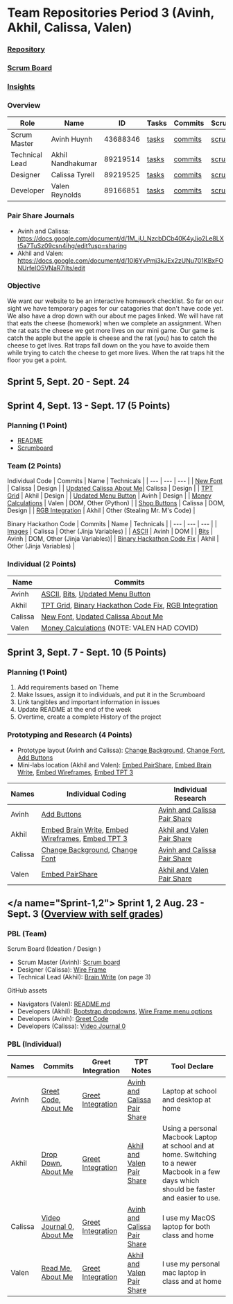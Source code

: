 # Team Repositories Period 3 (Avinh, Akhil, Calissa, Valen)

### [Repository](https://github.com/SlimeyTurtles/Rat-Homework#readme)

### [Scrum Board](https://github.com/SlimeyTurtles/Rat-Homework/projects/1)

### [Insights](https://github.com/SlimeyTurtles/Rat-Homework/pulse)

### Overview

| Role | Name | ID | Tasks | Commits | Scrumboard | Profile |
| --- | --- | --- | --- | --- | --- | --- |
| Scrum Master | Avinh Huynh | 43688346 | [tasks](https://github.com/SlimeyTurtles/Rat-Homework/issues?q=assignee%3ASlimeyTurtles+is%3Aopen) | [commits](https://github.com/SlimeyTurtles/Rat-Homework/commits?author=SlimeyTurtles) | [scrumboard](https://github.com/SlimeyTurtles/Rat-Homework/projects/1?card_filter_query=assignee%3Aslimeyturtles) | [profile](https://github.com/SlimeyTurtles) |
| Technical Lead | Akhil Nandhakumar | 89219514 | [tasks](https://github.com/SlimeyTurtles/Rat-Homework/issues?q=assignee%3AAkhilNandhakumar+is%3Aopen) | [commits](https://github.com/SlimeyTurtles/Rat-Homework/commits?author=AkhilNandhakumar) | [scrumboard](https://github.com/SlimeyTurtles/Rat-Homework/projects/1?card_filter_query=assignee%3Aakhilnandhakumar) | [profile](https://github.com/AkhilNandhakumar) |
| Designer | Calissa Tyrell | 89219525 | [tasks](https://github.com/SlimeyTurtles/Rat-Homework/issues?q=assignee%3ACalissaT+is%3Aopen) | [commits](https://github.com/SlimeyTurtles/Rat-Homework/commits?author=CalissaT) | [scrumboard](https://github.com/SlimeyTurtles/Rat-Homework/projects/1?card_filter_query=assignee%3Acalissat) | [profile](https://github.com/CalissaT) |
| Developer | Valen Reynolds | 89166851 | [tasks](https://github.com/SlimeyTurtles/Rat-Homework/issues?q=assignee%3AValenReynolds+is%3Aopen) | [commits](https://github.com/SlimeyTurtles/Rat-Homework/commits?author=ValenReynolds) | [scrumboard](https://github.com/SlimeyTurtles/Rat-Homework/projects/1?card_filter_query=assignee%3Avalenreynolds) | [profile](https://github.com/ValenReynolds) |

### Pair Share Journals

- Avinh and Calissa: https://docs.google.com/document/d/1M_jU_NzcbDCb40K4yJio2Le8LXt5a7TuSz09csn4ihg/edit?usp=sharing
- Akhil and Valen: https://docs.google.com/document/d/10I6YvPmj3kJEx2zUNu701KBxFONUrfeIO5VNaR7ilts/edit

### Objective

We want our website to be an interactive homework checklist. So far on our sight we have temporary pages for our catagories that don't have code yet. We also have a drop down with our about me pages linked. We will have rat that eats the cheese (homework) when we complete an assignment. When the rat eats the cheese we get more lives on our mini game. Our game is catch the apple but the apple is cheese and the rat (you) has to catch the cheese to get lives. Rat traps fall down on the you have to avoide them while trying to catch the cheese to get more lives. When the rat traps hit the floor you get a point.

## <a name="Sprint-5"> Sprint 5, Sept. 20 - Sept. 24 </a>

### 

## <a name="Sprint-4"> Sprint 4, Sept. 13 - Sept. 17 (5 Points) </a>

### Planning (1 Point)

- [README](https://github.com/SlimeyTurtles/Rat-Homework/blob/main/README.md/#Sprint-5)
- [Scrumboard](https://github.com/SlimeyTurtles/Rat-Homework/projects/1)

### Team (2 Points)

Individual Code
| Commits | Name | Technicals |
| --- | --- | --- |
| [New Font](https://github.com/SlimeyTurtles/Rat-Homework/commit/87409f4cc819623e6d8a9cbe84113d1c8dd9da58) | Calissa | Design |
| [Updated Calissa About Me](https://github.com/SlimeyTurtles/Rat-Homework/commit/5bdec55b08d6655c93c7ccda228c22dd71be9f39)| Calissa | Design |
| [TPT Grid](https://github.com/SlimeyTurtles/Rat-Homework/commit/2bcd2aa61f5de375042d4ac86a55e9a66df974b1) | Akhil | Design |
| [Updated Menu Button](https://github.com/SlimeyTurtles/Rat-Homework/commit/655a2fc3942d18b7d47a176a4f440ec6fccfc7fe) | Avinh | Design |
| [Money Calculations](https://github.com/SlimeyTurtles/Rat-Homework/commit/2fb3077e5a4b3f9de56bfbf0b33727a99abd2ee1) | Valen | DOM, Other (Python) |
| [Shop Buttons](https://github.com/SlimeyTurtles/Rat-Homework/commit/16da031770fb652a7829ee704b72b5b31245573c) | Calissa | DOM, Design |
| [RGB Integration](https://github.com/SlimeyTurtles/Rat-Homework/commit/5f99358c19c37a6f78741ac39dc06df81b58db39) | Akhil | Other (Stealing Mr. M's Code) |

Binary Hackathon Code
| Commits | Name | Technicals |
| --- | --- | --- |
| [Images](https://github.com/SlimeyTurtles/Rat-Homework/commit/5e55d9b4e034f871883edb356c35a44f94724ce4) | Calissa | Other (Jinja Variables) |
| [ASCII](https://github.com/SlimeyTurtles/Rat-Homework/commit/62c31d0fc47b6b43a61bd414271ea5bbe75549fd) | Avinh | DOM |
| [Bits](https://github.com/SlimeyTurtles/Rat-Homework/commit/64ba8047a021fa783eb497e27a5dfa422bd5d31e) | Avinh | DOM, Other (Jinja Variables)|
| [Binary Hackathon Code Fix](https://github.com/SlimeyTurtles/Rat-Homework/commit/0dbd65e01f3820e67f7b0070fdebfb3c63fd87f9) | Akhil | Other (Jinja Variables) |

### Individual (2 Points)

| Name | Commits |
| --- | --- |
| Avinh | [ASCII](https://github.com/SlimeyTurtles/Rat-Homework/commit/62c31d0fc47b6b43a61bd414271ea5bbe75549fd), [Bits](https://github.com/SlimeyTurtles/Rat-Homework/commit/64ba8047a021fa783eb497e27a5dfa422bd5d31e), [Updated Menu Button](https://github.com/SlimeyTurtles/Rat-Homework/commit/655a2fc3942d18b7d47a176a4f440ec6fccfc7fe) |
| Akhil | [TPT Grid](https://github.com/SlimeyTurtles/Rat-Homework/commit/2bcd2aa61f5de375042d4ac86a55e9a66df974b1), [Binary Hackathon Code Fix](https://github.com/SlimeyTurtles/Rat-Homework/commit/0dbd65e01f3820e67f7b0070fdebfb3c63fd87f9), [RGB Integration](https://github.com/SlimeyTurtles/Rat-Homework/commit/5f99358c19c37a6f78741ac39dc06df81b58db39) |
| Calissa | [New Font](https://github.com/SlimeyTurtles/Rat-Homework/commit/87409f4cc819623e6d8a9cbe84113d1c8dd9da58), [Updated Calissa About Me](https://github.com/SlimeyTurtles/Rat-Homework/commit/5bdec55b08d6655c93c7ccda228c22dd71be9f39) |
| Valen | [Money Calculations](https://github.com/SlimeyTurtles/Rat-Homework/commit/2fb3077e5a4b3f9de56bfbf0b33727a99abd2ee1) (NOTE: VALEN HAD COVID)|

## <a name="Sprint-3"> Sprint 3, Sept. 7 - Sept. 10 (5 Points) </a>

### Planning (1 Point)
1. Add requirements based on Theme
2. Make Issues, assign it to individuals, and put it in the Scrumboard
3. Link tangibles and important information in issues
4. Update README at the end of the week
5. Overtime, create a complete History of the project

### Prototyping and Research (4 Points)
- Prototype layout (Avinh and Calissa): [Change Background](https://github.com/SlimeyTurtles/Rat-Homework/commit/605aaea7ced436e449cb6fe55cbad204a7c9025b), [Change Font](https://github.com/SlimeyTurtles/Rat-Homework/commit/87409f4cc819623e6d8a9cbe84113d1c8dd9da58), [Add Buttons](https://github.com/SlimeyTurtles/Rat-Homework/commit/118f17f87cbf2adb387fa5288498868b97a91b1d)
- Mini-labs location (Akhil and Valen): [Embed PairShare](https://github.com/SlimeyTurtles/Rat-Homework/commit/41ae1cfea8f24300e62a0694eaba60a92f675f96), [Embed Brain Write](https://github.com/SlimeyTurtles/Rat-Homework/commit/abd88133b1042050c1645ac5be6fb2f2ec81d45f), [Embed Wireframes](https://github.com/SlimeyTurtles/Rat-Homework/commit/d3a304b45f07b4e5e381983518925ca531003f0e), [Embed TPT 3](https://github.com/SlimeyTurtles/Rat-Homework/commit/6f9021604b10f5b87a35a1c2ce2fed50b52409a8)

| Names | Individual Coding | Individual Research |
| --- | --- | --- |
| Avinh | [Add Buttons](https://github.com/SlimeyTurtles/Rat-Homework/commit/118f17f87cbf2adb387fa5288498868b97a91b1d) | [Avinh and Calissa Pair Share](https://docs.google.com/document/d/1M_jU_NzcbDCb40K4yJio2Le8LXt5a7TuSz09csn4ihg/edit?usp=sharing) |
| Akhil | [Embed Brain Write](https://github.com/SlimeyTurtles/Rat-Homework/commit/abd88133b1042050c1645ac5be6fb2f2ec81d45f), [Embed Wireframes](https://github.com/SlimeyTurtles/Rat-Homework/commit/d3a304b45f07b4e5e381983518925ca531003f0e), [Embed TPT 3](https://github.com/SlimeyTurtles/Rat-Homework/commit/6f9021604b10f5b87a35a1c2ce2fed50b52409a8) | [Akhil and Valen Pair Share](https://docs.google.com/document/d/10I6YvPmj3kJEx2zUNu701KBxFONUrfeIO5VNaR7ilts/edit) |
| Calissa | [Change Background](https://github.com/SlimeyTurtles/Rat-Homework/commit/605aaea7ced436e449cb6fe55cbad204a7c9025b), [Change Font](https://github.com/SlimeyTurtles/Rat-Homework/commit/87409f4cc819623e6d8a9cbe84113d1c8dd9da58) | [Avinh and Calissa Pair Share](https://docs.google.com/document/d/1M_jU_NzcbDCb40K4yJio2Le8LXt5a7TuSz09csn4ihg/edit?usp=sharing) |
| Valen | [Embed PairShare](https://github.com/SlimeyTurtles/Rat-Homework/commit/41ae1cfea8f24300e62a0694eaba60a92f675f96) | [Akhil and Valen Pair Share](https://docs.google.com/document/d/10I6YvPmj3kJEx2zUNu701KBxFONUrfeIO5VNaR7ilts/edit) |

## </a name="Sprint-1,2"> Sprint 1, 2 Aug. 23 - Sept. 3 ([Overview with self grades](https://docs.google.com/document/d/15w6Z8kx3Inzfa8vwtc6_sD0a42b-ZCU14hYjFbG608A/edit?usp=sharing)) </a>

### PBL (Team)
Scrum Board (Ideation / Design )
- Scrum Master (Avinh): [Scrum board](https://github.com/SlimeyTurtles/Rat-Homework/projects/1) 
- Designer (Calissa): [Wire Frame](https://docs.google.com/drawings/d/13SSeENyirBK6gFAlrlJrfwtCf8htn690_FfCfaHr6hg/edit?usp=sharing)
- Technical Lead (Akhil): [Brain Write](https://docs.google.com/document/d/12dsUnpEVu57HyiE23_80cQSTKghdxiLHDVVv7iYlNCA/edit) (on page 3)

GitHub assets
- Navigators (Valen): [README.md](https://github.com/SlimeyTurtles/Rat-Homework/commit/0c81c4412ccc70e1f1f0ab2eb05c7eff6b1e4547#diff-b335630551682c19a781afebcf4d07bf978fb1f8ac04c6bf87428ed5106870f5)
- Developers (Akhil): [Bootstrap dropdowns](https://github.com/SlimeyTurtles/Rat-Homework/commit/069a02d2707d03a521e396e73df8ddd68c0db6b0), [Wire Frame menu options](https://github.com/SlimeyTurtles/Rat-Homework/commit/62743a95cda6c8f401c6c2a5ff6f4c97fa421c28)
- Developers (Avinh): [Greet Code](https://github.com/SlimeyTurtles/Rat-Homework/commit/7275f6290af09a3c0161d209238b507f07eed4b8)
- Developers (Calissa): [Video Journal 0](https://github.com/SlimeyTurtles/Rat-Homework/commit/7275f6290af09a3c0161d209238b507f07eed4b8)

### PBL (Individual)
| Names | Commits | Greet Integration | TPT Notes | Tool Declare |
| --- | --- | --- | --- | --- |
| Avinh | [Greet Code](https://github.com/SlimeyTurtles/Rat-Homework/commit/7275f6290af09a3c0161d209238b507f07eed4b8), [About Me](https://github.com/SlimeyTurtles/Rat-Homework/commit/a34049dc6734873dcc9c0098ae58b6403a0a1bf5#diff-ed6404c10378e75ea924a1529dc34a285198e885d80ab653206c138309502cf7) | [Greet Integration](https://github.com/SlimeyTurtles/Rat-Homework/commit/10be5c16919cb493e22b3c6ca3310f08a596f1d5) | [Avinh and Calissa Pair Share](https://docs.google.com/document/d/1M_jU_NzcbDCb40K4yJio2Le8LXt5a7TuSz09csn4ihg/edit?usp=sharing) | Laptop at school and desktop at home |
| Akhil | [Drop Down](https://github.com/SlimeyTurtles/Rat-Homework/commit/069a02d2707d03a521e396e73df8ddd68c0db6b0), [About Me](https://github.com/SlimeyTurtles/Rat-Homework/commit/67c7fae05969997c33fef0396dc9442a59ad8312#diff-a75e76de4378cdc6aa1c81c45386197c63b78b5a0312ea3f5ab3690cab5336cb) | [Greet Integration](https://github.com/SlimeyTurtles/Rat-Homework/commit/10be5c16919cb493e22b3c6ca3310f08a596f1d5) | [Akhil and Valen Pair Share](https://docs.google.com/document/d/10I6YvPmj3kJEx2zUNu701KBxFONUrfeIO5VNaR7ilts/edit) | Using a personal Macbook Laptop at school and at home. Switching to a newer Macbook in a few days which should be faster and easier to use. |
| Calissa | [Video Journal 0](https://github.com/SlimeyTurtles/Rat-Homework/commit/7275f6290af09a3c0161d209238b507f07eed4b8), [About Me](https://github.com/SlimeyTurtles/Rat-Homework/commit/5bdec55b08d6655c93c7ccda228c22dd71be9f39#diff-20c44d20c330bb564155a2d0a7ce2b1c2562332225eb804187b0884bf711ea0c) | [Greet Integration](https://github.com/SlimeyTurtles/Rat-Homework/commit/10be5c16919cb493e22b3c6ca3310f08a596f1d5) | [Avinh and Calissa Pair Share](https://docs.google.com/document/d/1M_jU_NzcbDCb40K4yJio2Le8LXt5a7TuSz09csn4ihg/edit?usp=sharing) | I use my MacOS laptop for both class and home |
| Valen | [Read Me](https://github.com/SlimeyTurtles/Rat-Homework/commit/0c81c4412ccc70e1f1f0ab2eb05c7eff6b1e4547#diff-b335630551682c19a781afebcf4d07bf978fb1f8ac04c6bf87428ed5106870f5), [About Me](https://github.com/SlimeyTurtles/Rat-Homework/blob/main/templates/about/valen.html) | [Greet Integration](https://github.com/SlimeyTurtles/Rat-Homework/commit/10be5c16919cb493e22b3c6ca3310f08a596f1d5) | [Akhil and Valen Pair Share](https://docs.google.com/document/d/10I6YvPmj3kJEx2zUNu701KBxFONUrfeIO5VNaR7ilts/edit) | I use my personal mac laptop in class and at home |
